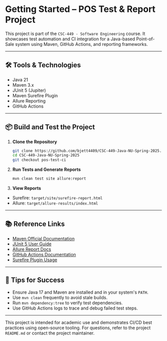 # Getting Started – POS Test & Report Project

This project is part of the `CSC-449 - Software Engineering` course. It showcases test automation and CI integration for a Java-based Point-of-Sale system using Maven, GitHub Actions, and reporting frameworks.

---

## 🛠️ Tools & Technologies

- Java 21
- Maven 3.x
- JUnit 5 (Jupiter)
- Maven Surefire Plugin
- Allure Reporting
- GitHub Actions

---

## 📦 Build and Test the Project

1. **Clone the Repository**

    ```bash
    git clone https://github.com/bjett4409/CSC-449-Java-NU-Spring-2025.git
    cd CSC-449-Java-NU-Spring-2025
    git checkout pos-test-ci
    ```

1. **Run Tests and Generate Reports**

    ```bash
    mvn clean test site allure:report
    ```

1. **View Reports**

- Surefire: `target/site/surefire-report.html`
- Allure: `target/allure-results/index.html`

---

## 📚 Reference Links

- [Maven Official Documentation](https://maven.apache.org/guides/index.html)
- [JUnit 5 User Guide](https://junit.org/junit5/docs/current/user-guide/)
- [Allure Report Docs](https://docs.qameta.io/allure/)
- [GitHub Actions Documentation](https://docs.github.com/en/actions)
- [Surefire Plugin Usage](https://maven.apache.org/surefire/maven-surefire-plugin/)

---

## 📌 Tips for Success

- Ensure Java 17 and Maven are installed and in your system's `PATH`.
- Use `mvn clean` frequently to avoid stale builds.
- Run `mvn dependency:tree` to verify test dependencies.
- Use GitHub Actions logs to trace and debug failed test steps.

---

This project is intended for academic use and demonstrates CI/CD best practices using open-source tooling. For questions, refer to the project `README.md` or contact the project maintainer.
